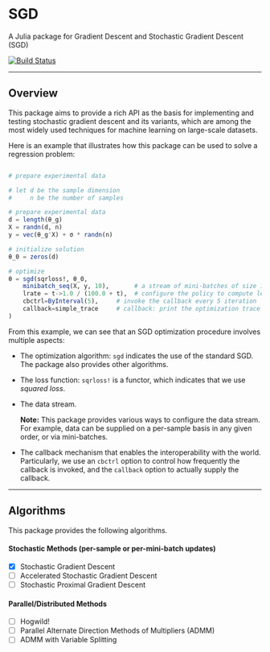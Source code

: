 # SGD

A Julia package for Gradient Descent and Stochastic Gradient Descent (SGD)

[![Build Status](https://travis-ci.org/lindahua/SGD.jl.svg?branch=master)](https://travis-ci.org/lindahua/SGD.jl)

---

## Overview

This package aims to provide a rich API as the basis for implementing and testing stochastic gradient descent and its variants, which are among the most widely used techniques for machine learning on large-scale datasets.

Here is an example that illustrates how this package can be used to solve a regression problem:

```julia

# prepare experimental data

# let d be the sample dimension
#     n be the number of samples

# prepare experimental data
d = length(θ_g)
X = randn(d, n)
y = vec(θ_g'X) + σ * randn(n)

# initialize solution
θ_0 = zeros(d)

# optimize
θ = sgd(sqrloss!, θ_0,
    minibatch_seq(X, y, 10),       # a stream of mini-batches of size 10
    lrate = t->1.0 / (100.0 + t),  # configure the policy to compute learning rate
    cbctrl=ByInterval(5),     # invoke the callback every 5 iteration
    callback=simple_trace     # callback: print the optimization trace when invoked
)

```

From this example, we can see that an SGD optimization procedure involves multiple aspects:

- The optimization algorithm: ``sgd`` indicates the use of the standard SGD. The package also provides other algorithms.

- The loss function: ``sqrloss!`` is a functor, which indicates that we use *squared loss*.

- The data stream.

  **Note:** This package provides various ways to configure the data stream. For example, data can be supplied on a per-sample basis in any given order, or via mini-batches.

- The callback mechanism that enables the interoperability with the world. Particularly, we use an ``cbctrl`` option to control how frequently the callback is invoked, and the ``callback`` option to actually supply the callback.

---

## Algorithms

This package provides the following algorithms.

#### Stochastic Methods (per-sample or per-mini-batch updates)

- [x] Stochastic Gradient Descent
- [ ] Accelerated Stochastic Gradient Descent
- [ ] Stochastic Proximal Gradient Descent

#### Parallel/Distributed Methods

- [ ] Hogwild!
- [ ] Parallel Alternate Direction Methods of Multipliers (ADMM)
- [ ] ADMM with Variable Splitting
